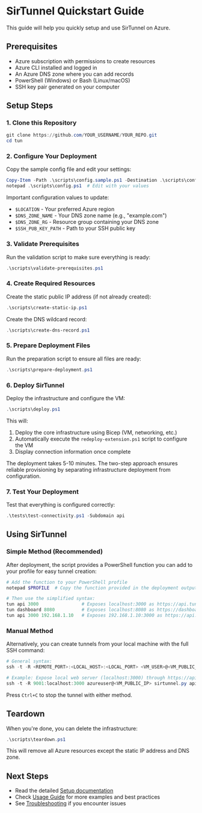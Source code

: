 # SirTunnel Quickstart Guide

This guide will help you quickly setup and use SirTunnel on Azure.

## Prerequisites

- Azure subscription with permissions to create resources
- Azure CLI installed and logged in
- An Azure DNS zone where you can add records
- PowerShell (Windows) or Bash (Linux/macOS)
- SSH key pair generated on your computer

## Setup Steps

### 1. Clone this Repository

```powershell
git clone https://github.com/YOUR_USERNAME/YOUR_REPO.git
cd tun
```

### 2. Configure Your Deployment

Copy the sample config file and edit your settings:

```powershell
Copy-Item -Path .\scripts\config.sample.ps1 -Destination .\scripts\config.ps1
notepad .\scripts\config.ps1  # Edit with your values
```

Important configuration values to update:
- `$LOCATION` - Your preferred Azure region
- `$DNS_ZONE_NAME` - Your DNS zone name (e.g., "example.com")
- `$DNS_ZONE_RG` - Resource group containing your DNS zone
- `$SSH_PUB_KEY_PATH` - Path to your SSH public key

### 3. Validate Prerequisites

Run the validation script to make sure everything is ready:

```powershell
.\scripts\validate-prerequisites.ps1
```

### 4. Create Required Resources

Create the static public IP address (if not already created):

```powershell
.\scripts\create-static-ip.ps1
```

Create the DNS wildcard record:

```powershell
.\scripts\create-dns-record.ps1
```

### 5. Prepare Deployment Files

Run the preparation script to ensure all files are ready:

```powershell
.\scripts\prepare-deployment.ps1
```

### 6. Deploy SirTunnel

Deploy the infrastructure and configure the VM:

```powershell
.\scripts\deploy.ps1
```

This will:
1. Deploy the core infrastructure using Bicep (VM, networking, etc.)
2. Automatically execute the `redeploy-extension.ps1` script to configure the VM
3. Display connection information once complete

The deployment takes 5-10 minutes. The two-step approach ensures reliable provisioning by separating infrastructure deployment from configuration.

### 7. Test Your Deployment

Test that everything is configured correctly:

```powershell
.\tests\test-connectivity.ps1 -Subdomain api
```

## Using SirTunnel

### Simple Method (Recommended)

After deployment, the script provides a PowerShell function you can add to your profile for easy tunnel creation:

```powershell
# Add the function to your PowerShell profile
notepad $PROFILE  # Copy the function provided in the deployment output

# Then use the simplified syntax:
tun api 3000                # Exposes localhost:3000 as https://api.tun.yourdomain.com
tun dashboard 8080          # Exposes localhost:8080 as https://dashboard.tun.yourdomain.com
tun api 3000 192.168.1.10   # Exposes 192.168.1.10:3000 as https://api.tun.yourdomain.com
```

### Manual Method

Alternatively, you can create tunnels from your local machine with the full SSH command:

```powershell
# General syntax:
ssh -t -R <REMOTE_PORT>:<LOCAL_HOST>:<LOCAL_PORT> <VM_USER>@<VM_PUBLIC_IP> sirtunnel.py <SUBDOMAIN>.tun.<YOUR_DOMAIN> <REMOTE_PORT>

# Example: Expose local web server (localhost:3000) through https://api.tun.example.com
ssh -t -R 9001:localhost:3000 azureuser@<VM_PUBLIC_IP> sirtunnel.py api.tun.example.com 9001
```

Press `Ctrl+C` to stop the tunnel with either method.

## Teardown

When you're done, you can delete the infrastructure:

```powershell
.\scripts\teardown.ps1
```

This will remove all Azure resources except the static IP address and DNS zone.

## Next Steps

- Read the detailed [Setup documentation](SETUP.md)
- Check [Usage Guide](docs/USAGE.md) for more examples and best practices
- See [Troubleshooting](docs/TROUBLESHOOTING.md) if you encounter issues

